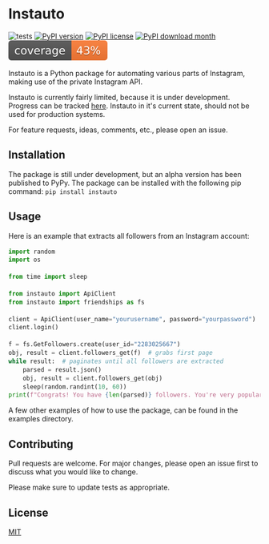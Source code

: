 # Instauto
![tests](https://github.com/stanvanrooy/instauto/workflows/tests/badge.svg)
[![PyPI version](https://badge.fury.io/py/instauto.svg)](https://badge.fury.io/py/instauto)
[![PyPI license](https://img.shields.io/pypi/l/instauto)](https://pypi.python.org/project/instauto/)
[![PyPI download month](https://img.shields.io/pypi/dw/instauto)](https://pypi.org/project/instauto/)
![coverage](https://github.com/stanvanrooy/instauto/blob/master/coverage.svg)


Instauto is a Python package for automating various parts of Instagram, making use of the private Instagram API.

Instauto is currently fairly limited, because it is under development. Progress can be tracked [here](https://github.com/stanvanrooy/instauto/projects/1).
Instauto in it's current state, should not be used for production systems.

For feature requests, ideas, comments, etc., please open an issue. 

## Installation
The package is still under development, but an alpha version has been published to PyPy. The package can be installed with the following pip command:
```pip install instauto```

## Usage
Here is an example that extracts all followers from an Instagram account: 

```python
import random
import os

from time import sleep

from instauto import ApiClient
from instauto import friendships as fs

client = ApiClient(user_name="yourusername", password="yourpassword")
client.login()

f = fs.GetFollowers.create(user_id="2283025667")
obj, result = client.followers_get(f)  # grabs first page
while result:  # paginates until all followers are extracted
    parsed = result.json()
    obj, result = client.followers_get(obj)
    sleep(random.randint(10, 60))
print(f"Congrats! You have {len(parsed)} followers. You're very popular!")
```
A few other examples of how to use the package, can be found in the examples directory.

## Contributing
Pull requests are welcome. For major changes, please open an issue first to discuss what you would like to change.

Please make sure to update tests as appropriate.

## License
[MIT](https://choosealicense.com/licenses/mit/)
